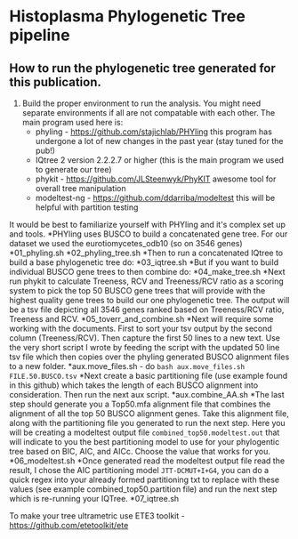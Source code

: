 # Histoplasma Phylogenetic Tree pipeline
## How to run the phylogenetic tree generated for this publication.

1. Build the proper environment to run the analysis. You might need separate environments if all are not compatable with each other.
   The main program used here is:
   * phyling - https://github.com/stajichlab/PHYling this program has undergone a lot of new changes in the past year (stay tuned for the pub!)
   * IQtree 2 version 2.2.2.7 or higher (this is the main program we used to generate our tree)
   * phykit - https://github.com/JLSteenwyk/PhyKIT awesome tool for overall tree manipulation
   * modeltest-ng - https://github.com/ddarriba/modeltest this will be helpful with partition testing

It would be best to familiarize yourself with PHYling and it's complex set up and tools. 
   *PHYling uses BUSCO to build a concatenated gene tree. For our dataset we used the eurotiomycetes_odb10 (so on 3546 genes) 
      *01_phyling.sh
      *02_phyling_tree.sh
   *Then to run a concatenated IQtree to build a base phylogenetic tree do:
      *03_iqtree.sh
   *But if you want to build individual BUSCO gene trees to then combine do:
      *04_make_tree.sh
   *Next run phykit to calculate Treeness, RCV and Treeness/RCV ratio as a scoring system to pick the top 50 BUSCO gene trees that will provide with the highest quality gene trees to build our one phylogenetic tree. The output will be a tsv file depicting all 3546 genes ranked based on Treeness/RCV ratio, Treeness and RCV.
      *05_toverr_and_combine.sh
   *Next will require some working with the documents. First to sort your tsv output by the second column (Treeness/RCV). Then capture the first 50 lines to a new text. Use the very short script I wrote by feeding the script with the updated 50 line tsv file which then copies over the phyling generated BUSCO alignment files to a new folder.
      *aux.move_files.sh - do `bash aux.move_files.sh FILE.50.BUSCO.tsv`
   *Next create a basic partitioning file (use example found in this github) which takes the length of each BUSCO alignment into consideration. Then run the next aux script.
     *aux.combine_AA.sh
   *The last step should generate you a Top50.mfa alignment file that combines the alignment of all the top 50 BUSCO alignment genes.
	Take this alignment file, along with the partitioning file you generated to run the next step. Here you will be creating a modeltest output file `combined_top50.modeltest.out` that will indicate to you the best partitioning model to use for your phylogentic tree based on BIC, AIC, and AICc. Choose the value that works for you.
     *06_modeltest.sh
   *Once generated read the modeltest output file read the result, I chose the AIC partitioning model `JTT-DCMUT+I+G4`, you can do a quick regex into your already formed partitioning txt to replace with these values (see example combined_top50.partition file) and run the next step which is re-running your IQTree. 
     *07_iqtree.sh

To make your tree ultrametric use ETE3 toolkit - https://github.com/etetoolkit/ete

